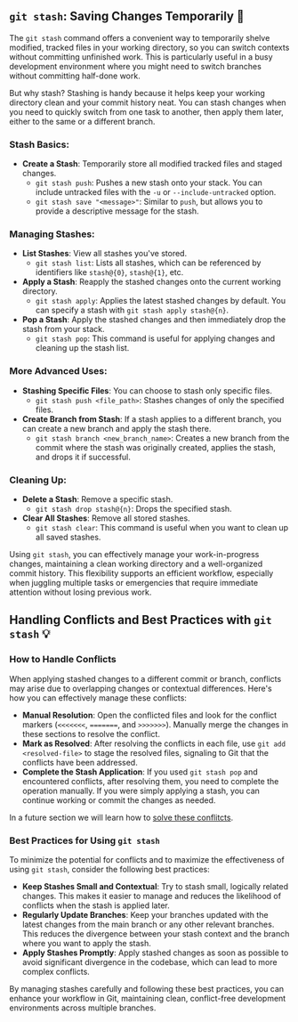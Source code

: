 ## `git stash`: Saving Changes Temporarily 🛅

The `git stash` command offers a convenient way to temporarily shelve modified, tracked files in your working directory, so you can switch contexts without committing unfinished work. This is particularly useful in a busy development environment where you might need to switch branches without committing half-done work.

But why stash? Stashing is handy because it helps keep your working directory clean and your commit history neat. You can stash changes when you need to quickly switch from one task to another, then apply them later, either to the same or a different branch.

### Stash Basics:

- **Create a Stash**: Temporarily store all modified tracked files and staged changes.
  - `git stash push`: Pushes a new stash onto your stack. You can include untracked files with the `-u` or `--include-untracked` option.
  - `git stash save "<message>"`: Similar to `push`, but allows you to provide a descriptive message for the stash.

### Managing Stashes:

- **List Stashes**: View all stashes you've stored.
  - `git stash list`: Lists all stashes, which can be referenced by identifiers like `stash@{0}`, `stash@{1}`, etc.
- **Apply a Stash**: Reapply the stashed changes onto the current working directory.
  - `git stash apply`: Applies the latest stashed changes by default. You can specify a stash with `git stash apply stash@{n}`.
- **Pop a Stash**: Apply the stashed changes and then immediately drop the stash from your stack.
  - `git stash pop`: This command is useful for applying changes and cleaning up the stash list.

### More Advanced Uses:

- **Stashing Specific Files**: You can choose to stash only specific files.
  - `git stash push <file_path>`: Stashes changes of only the specified files.
- **Create Branch from Stash**: If a stash applies to a different branch, you can create a new branch and apply the stash there.
  - `git stash branch <new_branch_name>`: Creates a new branch from the commit where the stash was originally created, applies the stash, and drops it if successful.

### Cleaning Up:

- **Delete a Stash**: Remove a specific stash.
  - `git stash drop stash@{n}`: Drops the specified stash.
- **Clear All Stashes**: Remove all stored stashes.
  - `git stash clear`: This command is useful when you want to clean up all saved stashes.

Using `git stash`, you can effectively manage your work-in-progress changes, maintaining a clean working directory and a well-organized commit history. This flexibility supports an efficient workflow, especially when juggling multiple tasks or emergencies that require immediate attention without losing previous work.  

## Handling Conflicts and Best Practices with `git stash` 💡

### How to Handle Conflicts

When applying stashed changes to a different commit or branch, conflicts may arise due to overlapping changes or contextual differences. Here's how you can effectively manage these conflicts:

- **Manual Resolution**: Open the conflicted files and look for the conflict markers (`<<<<<<<`, `=======`, and `>>>>>>>`). Manually merge the changes in these sections to resolve the conflict.
- **Mark as Resolved**: After resolving the conflicts in each file, use `git add <resolved-file>` to stage the resolved files, signaling to Git that the conflicts have been addressed.
- **Complete the Stash Application**: If you used `git stash pop` and encountered conflicts, after resolving them, you need to complete the operation manually. If you were simply applying a stash, you can continue working or commit the changes as needed.

In a future section we will learn how to [solve these conflitcts](../04_working_with_branches/02_merge_conflicts.md).

### Best Practices for Using `git stash`

To minimize the potential for conflicts and to maximize the effectiveness of using `git stash`, consider the following best practices:

- **Keep Stashes Small and Contextual**: Try to stash small, logically related changes. This makes it easier to manage and reduces the likelihood of conflicts when the stash is applied later.
- **Regularly Update Branches**: Keep your branches updated with the latest changes from the main branch or any other relevant branches. This reduces the divergence between your stash context and the branch where you want to apply the stash.
- **Apply Stashes Promptly**: Apply stashed changes as soon as possible to avoid significant divergence in the codebase, which can lead to more complex conflicts.

By managing stashes carefully and following these best practices, you can enhance your workflow in Git, maintaining clean, conflict-free development environments across multiple branches.